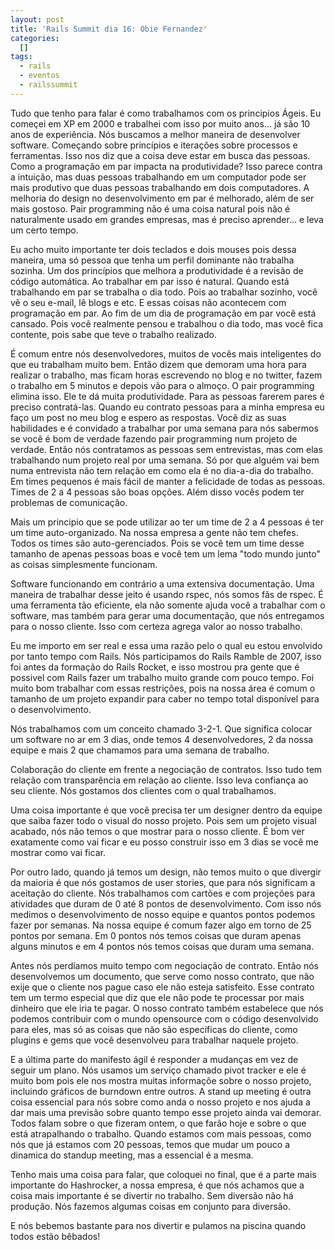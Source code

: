 ```yaml
--- 
layout: post
title: 'Rails Summit dia 16: Obie Fernandez'
categories: 
  []
tags:
  - rails
  - eventos
  - railssummit
---
```



Tudo que tenho para falar é como trabalhamos com os principios Ágeis. Eu começei em XP em 2000 e trabalhei com isso por muito anos... já são 10 anos de experiência. Nós buscamos a melhor maneira de desenvolver software. Começando sobre princípios e iterações sobre processos e ferramentas. Isso nos diz que a coisa deve estar em busca das pessoas. Como a programação em par impacta na produtividade? Isso parece contra a intuição, mas duas pessoas trabalhando em um computador pode ser mais produtivo que duas pessoas trabalhando em dois computadores. A melhoria do design no desenvolvimento em par é melhorado, além de ser mais gostoso. Pair programming não é uma coisa natural pois não é naturalmente usado em grandes empresas, mas é preciso aprender... e leva um certo tempo.

Eu acho muito importante ter dois teclados e dois mouses pois dessa maneira, uma só pessoa que tenha um perfil dominante não trabalha sozinha. Um dos princípios que melhora a produtividade é a revisão de código automática. Ao trabalhar em par isso é natural. Quando está trabalhando em par se trabalha o dia todo. Pois ao trabalhar sozinho, você vê o seu e-mail, lê blogs e etc. E essas coisas não acontecem com programação em par. Ao fim de um dia de programação em par você está cansado. Pois você realmente pensou e trabalhou o dia todo, mas você fica contente, pois sabe que teve o trabalho realizado.

É comum entre nós desenvolvedores, muitos de vocês mais inteligentes do que eu trabalham muito bem. Então dizem que demoram uma hora para realizar o trabalho, mas ficam horas escrevendo no blog e no twitter, fazem o trabalho em 5 minutos e depois vão para o almoço. O pair programming elimina isso. Ele te dá muita produtividade. Para as pessoas farerem pares é preciso contratá-las. Quando eu contrato pessoas para a minha empresa eu faço um post no meu blog e espero as respostas. Você diz as suas habilidades e é convidado a trabalhar por uma semana para nós sabermos se você é bom de verdade fazendo pair programming num projeto de verdade. Então nós contratamos as pessoas sem entrevistas, mas com elas trabalhando num projeto real por uma semana. Só por que alguém vai bem numa entrevista não tem relação em como ela é no dia-a-dia do trabalho. Em times pequenos é mais fácil de manter a felicidade de todas as pessoas. Times de 2 a 4 pessoas são boas opções. Além disso vocês podem ter problemas de comunicação.

Mais um principio que se pode utilizar ao ter um time de 2 a 4 pessoas é ter um time auto-organizado. Na nossa empresa a gente não tem chefes. Todos os times são auto-gerenciados. Pois se você tem um time desse tamanho de apenas pessoas boas e você tem um lema "todo mundo junto" as coisas simplesmente funcionam.

Software funcionando em contrário a uma extensiva documentação. Uma maneira de trabalhar desse jeito é usando rspec, nós somos fãs de rspec. É uma ferramenta tão eficiente, ela não somente ajuda você a trabalhar com o software, mas também para gerar uma documentação, que nós entregamos para o nosso cliente. Isso com certeza agrega valor ao nosso trabalho.

Eu me importo em ser real e essa uma razão pelo o qual eu estou envolvido por tanto tempo com Rails. Nós participamos do Rails Ramble de 2007, isso foi antes da formação do Rails Rocket, e isso mostrou pra gente que é possivel com Rails fazer um trabalho muito grande com pouco tempo. Foi muito bom trabalhar com essas restrições, pois na nossa área é comum o tamanho de um projeto expandir para caber no tempo total disponível para o desenvolvimento.

Nós trabalhamos com um conceito chamado 3-2-1. Que significa colocar um software no ar em 3 dias, onde temos 4 desenvolvedores, 2 da nossa equipe e mais 2 que chamamos para uma semana de trabalho.

Colaboração do cliente em frente a negociação de contratos. Isso tudo tem relação com transparência em relação ao cliente. Isso leva confiança ao seu cliente. Nós gostamos dos clientes com o qual trabalhamos.

Uma coisa importante é que você precisa ter um designer dentro da equipe que saiba fazer todo o visual do nosso projeto. Pois sem um projeto visual acabado, nós não temos o que mostrar para o nosso cliente. É bom ver exatamente como vai ficar e eu posso construir isso em 3 dias se você me mostrar como vai ficar.

Por outro lado, quando já temos um design, não temos muito o que divergir da maioria é que nós gostamos de user stories, que para nós significam a aceitação do cliente. Nós trabalhamos com cartões e com projeções para atividades que duram de 0 até 8 pontos de desenvolvimento. Com isso nós medimos o desenvolvimento de nosso equipe e quantos pontos podemos fazer por semanas. Na nossa equipe é comum fazer algo em torno de 25 pontos por semana. Em 0 pontos nós temos coisas que duram apenas alguns minutos e em 4 pontos nós temos coisas que duram uma semana.

Antes nós perdíamos muito tempo com negociação de contrato. Então nós desenvolvemos um documento, que serve como nosso contrato, que não exije que o cliente nos pague caso ele não esteja satisfeito. Esse contrato tem um termo especial que diz que ele não pode te processar por mais dinheiro que ele iria te pagar. O nosso contrato também estabelece que nós podemos contribuir com o mundo opensource com o código desenvolvido para eles, mas só as coisas que não são específicas do cliente, como plugins e gems que você desenvolveu para trabalhar naquele projeto.

E a última parte do manifesto ágil é responder a mudanças em vez de seguir um plano. Nós usamos um serviço chamado pivot tracker e ele é muito bom pois ele nos mostra muitas informaçõe sobre o nosso projeto, incluindo gráficos de burndown entre outros. A stand up meeting é outra coisa essencial para nós sobre como anda o nosso projeto e nos ajuda a dar mais uma previsão sobre quanto tempo esse projeto ainda vai demorar. Todos falam sobre o que fizeram ontem, o que farão hoje e sobre o que está atrapalhando o trabalho. Quando estamos com mais pessoas, como nós que já estamos com 20 pessoas, temos que mudar um pouco a dinamica do standup meeting, mas a essencial é a mesma.

Tenho mais uma coisa para falar, que coloquei no final, que é a parte mais importante do Hashrocker, a nossa empresa, é que nós achamos que a coisa mais importante é se divertir no trabalho. Sem diversão não há produção. Nós fazemos algumas coisas em conjunto para diversão.

E nós bebemos bastante para nos divertir e pulamos na piscina quando todos estão bêbados!

